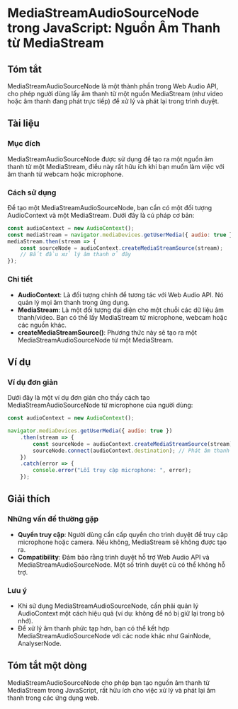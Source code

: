 <!--
Meta Description: # MediaStreamAudioSourceNode trong JavaScript: Nguồn Âm Thanh từ MediaStream ## Tóm tắt MediaStreamAudioSourceNode là một thành phần trong Web Audio A...
Meta Keywords: một, thanh, mediastream, mediastreamaudiosourcenode, audiocontext
-->

# MediaStreamAudioSourceNode trong JavaScript: Nguồn Âm Thanh từ MediaStream

## Tóm tắt
MediaStreamAudioSourceNode là một thành phần trong Web Audio API, cho phép người dùng lấy âm thanh từ một nguồn MediaStream (như video hoặc âm thanh đang phát trực tiếp) để xử lý và phát lại trong trình duyệt.

## Tài liệu
### Mục đích
MediaStreamAudioSourceNode được sử dụng để tạo ra một nguồn âm thanh từ một MediaStream, điều này rất hữu ích khi bạn muốn làm việc với âm thanh từ webcam hoặc microphone.

### Cách sử dụng
Để tạo một MediaStreamAudioSourceNode, bạn cần có một đối tượng AudioContext và một MediaStream. Dưới đây là cú pháp cơ bản:

```javascript
const audioContext = new AudioContext();
const mediaStream = navigator.mediaDevices.getUserMedia({ audio: true });
mediaStream.then(stream => {
    const sourceNode = audioContext.createMediaStreamSource(stream);
    // Bắt đầu xử lý âm thanh ở đây
});
```

### Chi tiết
- **AudioContext**: Là đối tượng chính để tương tác với Web Audio API. Nó quản lý mọi âm thanh trong ứng dụng.
- **MediaStream**: Là một đối tượng đại diện cho một chuỗi các dữ liệu âm thanh/video. Bạn có thể lấy MediaStream từ microphone, webcam hoặc các nguồn khác.
- **createMediaStreamSource()**: Phương thức này sẽ tạo ra một MediaStreamAudioSourceNode từ một MediaStream.

## Ví dụ
### Ví dụ đơn giản
Dưới đây là một ví dụ đơn giản cho thấy cách tạo MediaStreamAudioSourceNode từ microphone của người dùng:

```javascript
const audioContext = new AudioContext();

navigator.mediaDevices.getUserMedia({ audio: true })
    .then(stream => {
        const sourceNode = audioContext.createMediaStreamSource(stream);
        sourceNode.connect(audioContext.destination); // Phát âm thanh ra loa
    })
    .catch(error => {
        console.error("Lỗi truy cập microphone: ", error);
    });
```

## Giải thích
### Những vấn đề thường gặp
- **Quyền truy cập**: Người dùng cần cấp quyền cho trình duyệt để truy cập microphone hoặc camera. Nếu không, MediaStream sẽ không được tạo ra.
- **Compatibility**: Đảm bảo rằng trình duyệt hỗ trợ Web Audio API và MediaStreamAudioSourceNode. Một số trình duyệt cũ có thể không hỗ trợ.

### Lưu ý
- Khi sử dụng MediaStreamAudioSourceNode, cần phải quản lý AudioContext một cách hiệu quả (ví dụ: không để nó bị giữ lại trong bộ nhớ).
- Để xử lý âm thanh phức tạp hơn, bạn có thể kết hợp MediaStreamAudioSourceNode với các node khác như GainNode, AnalyserNode.

## Tóm tắt một dòng
MediaStreamAudioSourceNode cho phép bạn tạo nguồn âm thanh từ MediaStream trong JavaScript, rất hữu ích cho việc xử lý và phát lại âm thanh trong các ứng dụng web.